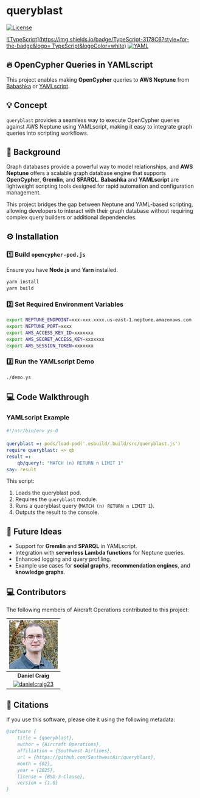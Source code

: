 # queryblast

[![License](https://img.shields.io/badge/License-BSD_3--Clause-blue.svg)](https://opensource.org/licenses/BSD-3-Clause)  

[![TypeScript](https://img.shields.io/badge/TypeScript-3178C6?style=for-the-badge&logo= TypeScript&logoColor=white)](https://www.typescriptlang.org/)
[![YAML](https://img.shields.io/badge/YAML-CB171E?style=for-the-badge&logo=yaml&logoColor=fff)](https://yamlscript.org/)

## 🔥 OpenCypher Queries in YAMLscript  

This project enables making **OpenCypher** queries to **AWS Neptune** from [Babashka](https://github.com/babashka/babashka) or [YAMLscript](https://github.com/yaml/yamlscript).  

## 💡 Concept  

`queryblast` provides a seamless way to execute OpenCypher queries against AWS Neptune using YAMLscript, making it easy to integrate graph queries into scripting workflows.

## 📜 Background  

Graph databases provide a powerful way to model relationships, and **AWS Neptune** offers a scalable graph database engine that supports **OpenCypher**, **Gremlin**, and **SPARQL**. **Babashka** and **YAMLscript** are lightweight scripting tools designed for rapid automation and configuration management.  

This project bridges the gap between Neptune and YAML-based scripting, allowing developers to interact with their graph database without requiring complex query builders or additional dependencies.

## ⚙️ Installation  

### 1️⃣ Build `opencypher-pod.js`  

Ensure you have **Node.js** and **Yarn** installed.  

```sh
yarn install
yarn build
```

### 2️⃣ Set Required Environment Variables  

```sh
export NEPTUNE_ENDPOINT=xxx-xxx.xxxx.us-east-1.neptune.amazonaws.com
export NEPTUNE_PORT=xxxx
export AWS_ACCESS_KEY_ID=xxxxxxx
export AWS_SECRET_ACCESS_KEY=xxxxxxx
export AWS_SESSION_TOKEN=xxxxxxx
```

### 3️⃣ Run the YAMLscript Demo  

```sh
./demo.ys
```

## 💻 Code Walkthrough  

### YAMLscript Example  

```yaml
#!/usr/bin/env ys-0

queryblast =: pods/load-pod('.esbuild/.build/src/queryblast.js')
require queryblast: => qb
result =:
    qb/query!: "MATCH (n) RETURN n LIMIT 1"
say: result
```

This script:
1. Loads the queryblast pod.
2. Requires the `queryblast` module.
3. Runs a queryblast query (`MATCH (n) RETURN n LIMIT 1`).
4. Outputs the result to the console.

## 🚀 Future Ideas  

- Support for **Gremlin** and **SPARQL** in YAMLscript.
- Integration with **serverless Lambda functions** for Neptune queries.
- Enhanced logging and query profiling.
- Example use cases for **social graphs**, **recommendation engines**, and **knowledge graphs**.

## 💻 Contributors  

The following members of Aircraft Operations contributed to this project:  

| ![Daniel Craig](screenshots/avatar_daniel_craig.png) |
| :---: |  
| **Daniel Craig** |  
| [![danielcraig23](https://raster.shields.io/badge/linkedin-%40danielcraig23-lightblue?logo=linkedin&style=for-the-badge)](https://www.linkedin.com/in/danielcraig23) |  

## 📖 Citations  

If you use this software, please cite it using the following metadata:  

```bibtex
@software {
	title = {queryblast},
	author = {Aircraft Operations},
	affiliation = {Southwest Airlines},
	url = {https://github.com/SouthwestAir/queryblast},
	month = {02},
	year = {2025},
	license = {BSD-3-Clause},
	version = {1.0}
}
```